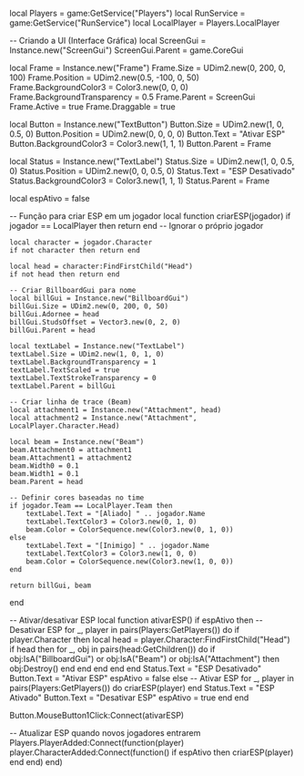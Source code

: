 local Players = game:GetService("Players")
local RunService = game:GetService("RunService")
local LocalPlayer = Players.LocalPlayer

-- Criando a UI (Interface Gráfica)
local ScreenGui = Instance.new("ScreenGui")
ScreenGui.Parent = game.CoreGui

local Frame = Instance.new("Frame")
Frame.Size = UDim2.new(0, 200, 0, 100)
Frame.Position = UDim2.new(0.5, -100, 0, 50)
Frame.BackgroundColor3 = Color3.new(0, 0, 0)
Frame.BackgroundTransparency = 0.5
Frame.Parent = ScreenGui
Frame.Active = true
Frame.Draggable = true

local Button = Instance.new("TextButton")
Button.Size = UDim2.new(1, 0, 0.5, 0)
Button.Position = UDim2.new(0, 0, 0, 0)
Button.Text = "Ativar ESP"
Button.BackgroundColor3 = Color3.new(1, 1, 1)
Button.Parent = Frame

local Status = Instance.new("TextLabel")
Status.Size = UDim2.new(1, 0, 0.5, 0)
Status.Position = UDim2.new(0, 0, 0.5, 0)
Status.Text = "ESP Desativado"
Status.BackgroundColor3 = Color3.new(1, 1, 1)
Status.Parent = Frame

local espAtivo = false

-- Função para criar ESP em um jogador
local function criarESP(jogador)
    if jogador == LocalPlayer then return end  -- Ignorar o próprio jogador

    local character = jogador.Character
    if not character then return end

    local head = character:FindFirstChild("Head")
    if not head then return end

    -- Criar BillboardGui para nome
    local billGui = Instance.new("BillboardGui")
    billGui.Size = UDim2.new(0, 200, 0, 50)
    billGui.Adornee = head
    billGui.StudsOffset = Vector3.new(0, 2, 0)
    billGui.Parent = head

    local textLabel = Instance.new("TextLabel")
    textLabel.Size = UDim2.new(1, 0, 1, 0)
    textLabel.BackgroundTransparency = 1
    textLabel.TextScaled = true
    textLabel.TextStrokeTransparency = 0
    textLabel.Parent = billGui

    -- Criar linha de trace (Beam)
    local attachment1 = Instance.new("Attachment", head)
    local attachment2 = Instance.new("Attachment", LocalPlayer.Character.Head)

    local beam = Instance.new("Beam")
    beam.Attachment0 = attachment1
    beam.Attachment1 = attachment2
    beam.Width0 = 0.1
    beam.Width1 = 0.1
    beam.Parent = head

    -- Definir cores baseadas no time
    if jogador.Team == LocalPlayer.Team then
        textLabel.Text = "[Aliado] " .. jogador.Name
        textLabel.TextColor3 = Color3.new(0, 1, 0)
        beam.Color = ColorSequence.new(Color3.new(0, 1, 0))
    else
        textLabel.Text = "[Inimigo] " .. jogador.Name
        textLabel.TextColor3 = Color3.new(1, 0, 0)
        beam.Color = ColorSequence.new(Color3.new(1, 0, 0))
    end

    return billGui, beam
end

-- Ativar/desativar ESP
local function ativarESP()
    if espAtivo then
        -- Desativar ESP
        for _, player in pairs(Players:GetPlayers()) do
            if player.Character then
                local head = player.Character:FindFirstChild("Head")
                if head then
                    for _, obj in pairs(head:GetChildren()) do
                        if obj:IsA("BillboardGui") or obj:IsA("Beam") or obj:IsA("Attachment") then
                            obj:Destroy()
                        end
                    end
                end
            end
        end
        Status.Text = "ESP Desativado"
        Button.Text = "Ativar ESP"
        espAtivo = false
    else
        -- Ativar ESP
        for _, player in pairs(Players:GetPlayers()) do
            criarESP(player)
        end
        Status.Text = "ESP Ativado"
        Button.Text = "Desativar ESP"
        espAtivo = true
    end
end

Button.MouseButton1Click:Connect(ativarESP)

-- Atualizar ESP quando novos jogadores entrarem
Players.PlayerAdded:Connect(function(player)
    player.CharacterAdded:Connect(function()
        if espAtivo then
            criarESP(player)
        end
    end)
end)
